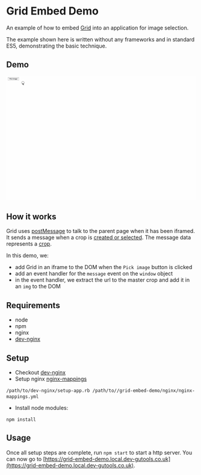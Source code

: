 # Grid Embed Demo

An example of how to embed [Grid](https://github.com/guardian/grid) into an application for image selection.

The example shown here is written without any frameworks and in standard ES5, demonstrating the basic technique.

## Demo

![demo](demo.gif)

## How it works

Grid uses [postMessage](https://developer.mozilla.org/en-US/docs/Web/API/Window/postMessage) to talk to the parent page when it has been iframed.
It sends a message when a crop is [created or selected](https://github.com/guardian/grid/blob/master/kahuna/public/js/main.js#L264-L296).
The message data represents a [crop](https://github.com/guardian/grid/blob/master/common-lib/src/main/scala/com/gu/mediaservice/model/Crop.scala#L11-L40).

In this demo, we:
- add Grid in an iframe to the DOM when the `Pick image` button is clicked
- add an event handler for the `message` event on the `window` object
- in the event handler, we extract the url to the master crop and add it in an `img` to the DOM

## Requirements

- node
- npm
- nginx
- [dev-nginx](https://github.com/guardian/dev-nginx)

## Setup

- Checkout [dev-nginx](https://github.com/guardian/dev-nginx)
- Setup nginx [nginx-mappings](./nginx/nginx-mappings.yml)

```shell
/path/to/dev-nginx/setup-app.rb /path/to//grid-embed-demo/nginx/nginx-mappings.yml
```

- Install node modules:

```shell
npm install
```

## Usage

Once all setup steps are complete, run `npm start` to start a http server.
You can now go to [https://grid-embed-demo.local.dev-gutools.co.uk](https://grid-embed-demo.local.dev-gutools.co.uk).

